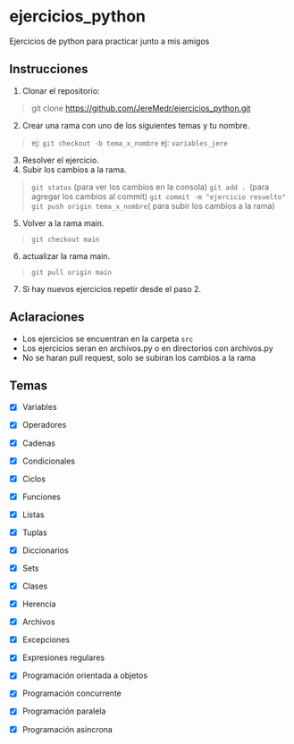 # ejercicios_python
Ejercicios de python para practicar junto a mis amigos

## Instrucciones
1. Clonar el repositorio: 
> git clone https://github.com/JereMedr/ejercicios_python.git
2. Crear una rama con uno de los siguientes temas y tu nombre. 
> ej: `git checkout -b tema_x_nombre` ej: `variables_jere`
3. Resolver el ejercicio.
4. Subir los cambios a la rama.
>`git status` (para ver los cambios en la consola)
> `git add . `(para agregar los cambios al commit)
> `git commit -m "ejercicio resuelto"` 
> `git push origin tema_x_nombre`( para subir los cambios a la rama)
5. Volver a la rama main.
> `git checkout main`
6. actualizar la rama main.
> `git pull origin main`
7. Si hay nuevos ejercicios repetir desde el paso 2.


## Aclaraciones
- Los ejercicios se encuentran en la carpeta `src`
- Los ejercicios seran en archivos.py o en directorios con archivos.py
- No se haran pull request, solo se subiran los cambios a la rama



## Temas
- [x] Variables
- [x] Operadores
- [x] Cadenas
- [x] Condicionales
- [x] Ciclos
- [x] Funciones
- [x] Listas
- [x] Tuplas
- [x] Diccionarios
- [x] Sets
- [x] Clases
- [x] Herencia
- [x] Archivos
- [x] Excepciones
- [x] Expresiones regulares
- [x] Programación orientada a objetos
- [x] Programación concurrente
- [x] Programación paralela
- [x] Programación asíncrona

